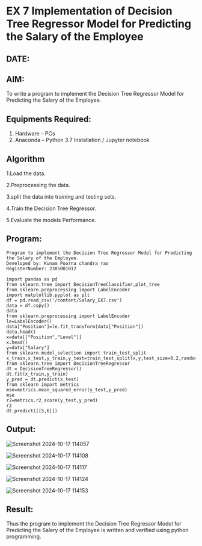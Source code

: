 # EX 7 Implementation of Decision Tree Regressor Model for Predicting the Salary of the Employee
## DATE:
## AIM:
To write a program to implement the Decision Tree Regressor Model for Predicting the Salary of the Employee.

## Equipments Required:
1. Hardware – PCs
2. Anaconda – Python 3.7 Installation / Jupyter notebook

## Algorithm
1.Load the data.

2.Preprocessing the data.

3.split the data into training and testing sets.

4.Train the Decision Tree Regressor.

5.Evaluate the models Performance. 


## Program:
```
Program to implement the Decision Tree Regressor Model for Predicting the Salary of the Employee.
Developed by: Kunam Poorna chandra rao
RegisterNumber: 2305001012

import pandas as pd
from sklearn.tree import DecisionTreeClassifier,plot_tree
from sklearn.preprocessing import LabelEncoder
import matplotlib.pyplot as plt
df = pd.read_csv('/content/Salary_EX7.csv')
data = df.copy()
data
from sklearn.preprocessing import LabelEncoder
le=LabelEncoder()
data["Position"]=le.fit_transform(data["Position"])
data.head()
x=data[["Position","Level"]]
x.head()
y=data["Salary"]
from sklearn.model_selection import train_test_split
x_train,x_test,y_train,y_test=train_test_split(x,y,test_size=0.2,random_state=2)
from sklearn.tree import DecisionTreeRegressor
dt = DecisionTreeRegressor()
dt.fit(x_train,y_train)
y_pred = dt.predict(x_test)
from sklearn import metrics
mse=metrics.mean_squared_error(y_test,y_pred)
mse
r2=metrics.r2_score(y_test,y_pred)
r2
dt.predict([[5,6]])

```

## Output:
![Screenshot 2024-10-17 114057](https://github.com/user-attachments/assets/40dc2968-8497-4402-84ff-58553f58effe)<p>
![Screenshot 2024-10-17 114108](https://github.com/user-attachments/assets/374fd329-1d52-4daa-83d0-307f16480721)<p>
![Screenshot 2024-10-17 114117](https://github.com/user-attachments/assets/5e288570-db31-43b7-948e-22d847c4e626)<p>
![Screenshot 2024-10-17 114124](https://github.com/user-attachments/assets/1183818b-1980-4a76-ae4c-99cd6fa91801)<p>
![Screenshot 2024-10-17 114153](https://github.com/user-attachments/assets/58c2224a-dbda-40c0-aed4-b5eac671a5a2)<p>

## Result:
Thus the program to implement the Decision Tree Regressor Model for Predicting the Salary of the Employee is written and verified using python programming.
